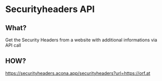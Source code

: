 # Securityheaders API

## What?
Get the Security Headers from a website with additional informations via API call

## HOW?
https://securityheaders.acona.app/securityheaders?url=https://orf.at
